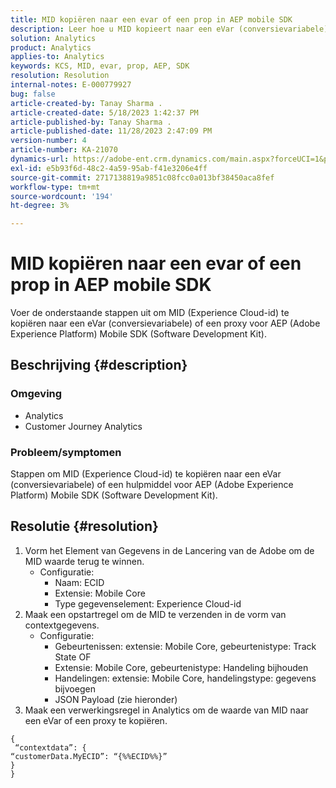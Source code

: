 ```yaml
---
title: MID kopiëren naar een evar of een prop in AEP mobile SDK
description: Leer hoe u MID kopieert naar een eVar (conversievariabele) of een proxy voor AEP mobile SDK.
solution: Analytics
product: Analytics
applies-to: Analytics
keywords: KCS, MID, evar, prop, AEP, SDK
resolution: Resolution
internal-notes: E-000779927
bug: false
article-created-by: Tanay Sharma .
article-created-date: 5/18/2023 1:42:37 PM
article-published-by: Tanay Sharma .
article-published-date: 11/28/2023 2:47:09 PM
version-number: 4
article-number: KA-21070
dynamics-url: https://adobe-ent.crm.dynamics.com/main.aspx?forceUCI=1&pagetype=entityrecord&etn=knowledgearticle&id=71e4a2d3-81f5-ed11-8848-6045bd006268
exl-id: e5b93f6d-48c2-4a59-95ab-f41e3206e4ff
source-git-commit: 2717138819a9851c08fcc0a013bf38450aca8fef
workflow-type: tm+mt
source-wordcount: '194'
ht-degree: 3%

---
```


# MID kopiëren naar een evar of een prop in AEP mobile SDK


Voer de onderstaande stappen uit om MID (Experience Cloud-id) te kopiëren naar een eVar (conversievariabele) of een proxy voor AEP (Adobe Experience Platform) Mobile SDK (Software Development Kit).

## Beschrijving {#description}


### Omgeving

- Analytics
- Customer Journey Analytics


### Probleem/symptomen

Stappen om MID (Experience Cloud-id) te kopiëren naar een eVar (conversievariabele) of een hulpmiddel voor AEP (Adobe Experience Platform) Mobile SDK (Software Development Kit).


## Resolutie {#resolution}


1. Vorm het Element van Gegevens in de Lancering van de Adobe om de MID waarde terug te winnen.
   - Configuratie:
      - Naam: ECID
      - Extensie: Mobile Core
      - Type gegevenselement: Experience Cloud-id
2. Maak een opstartregel om de MID te verzenden in de vorm van contextgegevens.
   - Configuratie:
      - Gebeurtenissen: extensie: Mobile Core, gebeurtenistype: Track State OF
      - Extensie: Mobile Core, gebeurtenistype: Handeling bijhouden
      - Handelingen: extensie: Mobile Core, handelingstype: gegevens bijvoegen
      - JSON Payload (zie hieronder)
3. Maak een verwerkingsregel in Analytics om de waarde van MID naar een eVar of een proxy te kopiëren.



```
{
 “contextdata”: {
“customerData.MyECID”: “{%%ECID%%}”
}
}
```
